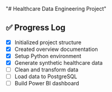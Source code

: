 "# Healthcare Data Engineering Project"

## ✅ Progress Log

- [x] Initialized project structure
- [x] Created overview documentation
- [x] Setup Python environment
- [x] Generate synthetic healthcare data
- [ ] Clean and transform data
- [ ] Load data to PostgreSQL
- [ ] Build Power BI dashboard
